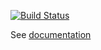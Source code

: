 

[![Build Status](https://travis-ci.org/snimavat/html-cleaner.svg?branch=2.x)](https://travis-ci.org/snimavat/html-cleaner)

See [documentation](http://snimavat.github.com/html-cleaner/guide/index.html)